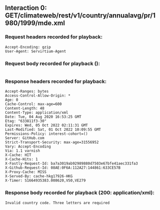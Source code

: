 ## Interaction 0: GET/climateweb/rest/v1/country/annualavg/pr/1980/1999/mde.xml

### Request headers recorded for playback:

```
Accept-Encoding: gzip
User-Agent: Servirtium-Agent

```

### Request body recorded for playback ():

```

```


### Response headers recorded for playback:

```
Accept-Ranges: bytes
Access-Control-Allow-Origin: *
Age: 0
Cache-Control: max-age=600
Content-Length: 48
Content-Type: application/xml
Date: Tue, 04 Aug 2020 16:53:25 GMT
Etag: "633811f3-30"
Expires: Wed, 05 Oct 2022 02:11:31 GMT
Last-Modified: Sat, 01 Oct 2022 10:09:55 GMT
Permissions-Policy: interest-cohort=()
Server: GitHub.com
Strict-Transport-Security: max-age=31556952
Vary: Accept-Encoding
Via: 1.1 varnish
X-Cache: HIT
X-Cache-Hits: 1
X-Fastly-Request-Id: ba7a3019ab92989880d7503e67bfe41aec331fa3
X-Github-Request-Id: 08AE:0F6A:112A27:144861:633CE57B
X-Proxy-Cache: MISS
X-Served-By: cache-hkg17926-HKG
X-Timer: S1664935383.008620,VS0,VE279

```

### Response body recorded for playback (200: application/xml):

```
Invalid country code. Three letters are required
```

